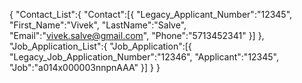 {
	"Contact_List":{
		"Contact":[{
			"Legacy_Applicant_Number":"12345",
			"First_Name":"Vivek",
			"LastName":"Salve",
			"Email":"vivek.salve@gmail.com",
			"Phone":"5713452341"
		}]
	},
	"Job_Application_List":{
		"Job_Application":[{
			"Legacy_Job_Application_Number":"12346",
			"Applicant":"12345",
			"Job":"a014x000003nnpnAAA"
		}]
	}
}
